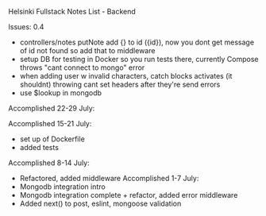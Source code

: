 Helsinki Fullstack Notes List - Backend

Issues:
0.4
- controllers/notes putNote add {} to id ({id}), now you dont get message of id not found so add that to middleware
- setup DB for testing in Docker so you run tests there, currently Compose throws "cant connect to mongo" error
- when adding user w invalid characters, catch blocks activates (it shouldnt) throwing cant set headers after they're send errors
- use $lookup in mongodb

Accomplished 22-29 July:


Accomplished 15-21 July:
- set up of Dockerfile
- added tests

Accomplished 8-14 July:
- Refactored, added middleware
Accomplished 1-7 July:
- Mongodb integration intro
- Mongodb integration complete + refactor, added error middleware
- Added next() to post, eslint, mongoose validation
